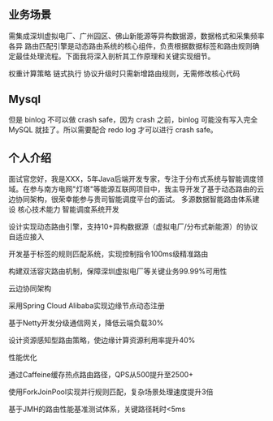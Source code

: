 #

##  业务场景
需集成深圳虚拟电厂、广州园区、佛山新能源等异构数据源，数据格式和采集频率各异
路由匹配引擎是动态路由系统的核心组件，负责根据数据标签和路由规则确定最佳处理流程。下面我将深入剖析其工作原理和关键实现细节。

权重计算策略  链式执行
协议升级时只需新增路由规则，无需修改核心代码

## Mysql
但是 binlog 不可以做 crash safe，因为 crash 之前，binlog 可能没有写入完全 MySQL 就挂了。所以需要配合 redo log 才可以进行 crash safe。


## 个人介绍
面试官您好，我是XXX，5年Java后端开发专家，专注于分布式系统与智能调度领域。在参与南方电网"灯塔"等能源互联网项目中，我主导开发了基于动态路由的云边协同架构，很荣幸能参与贵司智能调度平台的面试。
多源数据智能路由体系建设
核心技术能力
智能调度系统开发

设计实现动态路由引擎，支持10+异构数据源（虚拟电厂/分布式新能源）的协议自适应接入

开发基于标签的规则匹配系统，实现控制指令100ms级精准路由

构建双活容灾路由机制，保障深圳虚拟电厂等关键业务99.99%可用性

云边协同架构

采用Spring Cloud Alibaba实现边缘节点动态注册

基于Netty开发分级通信网关，降低云端负载30%

设计资源感知型路由策略，使边缘计算资源利用率提升40%

性能优化

通过Caffeine缓存热点路由路径，QPS从500提升至2500+

使用ForkJoinPool实现并行规则匹配，复杂场景处理速度提升3倍

基于JMH的路由性能基准测试体系，关键路径耗时<5ms